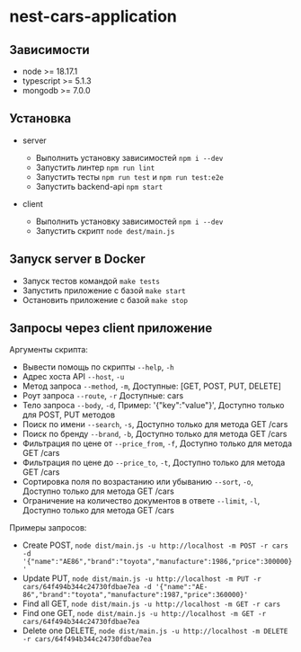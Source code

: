 # nest-cars-application

## Зависимости

- node >= 18.17.1
- typescript >= 5.1.3
- mongodb >= 7.0.0

## Установка

- server

  - Выполнить установку зависимостей `npm i --dev`
  - Запустить линтер `npm run lint`
  - Запустить тесты `npm run test` и `npm run test:e2e`
  - Запустить backend-api `npm start`

- client

  - Выполнить установку зависимостей `npm i --dev`
  - Запустить скрипт `node dest/main.js`

## Запуск server в Docker

- Запуск тестов командой `make tests`
- Запустить приложение с базой `make start`
- Остановить приложение с базой `make stop`

## Запросы через client приложение

Аргументы скрипта:

- Вывести помощь по скрипты `--help`, `-h`
- Адрес хоста API `--host`, `-u`
- Метод запроса  `--method`, `-m`, Доступные: [GET, POST, PUT, DELETE]
- Роут запроса `--route`, `-r` Доступные: cars
- Тело запроса `--body`, `-d`, Пример: '{"key":"value"}', Доступно только для POST, PUT методов
- Поиск по имени `--search`, `-s`, Доступно только для метода GET /cars
- Поиск по бренду `--brand`, `-b`, Доступно только для метода GET /cars
- Фильтрация по цене от `--price_from`, `-f`, Доступно только для метода GET /cars
- Фильтрация по цене до `--price_to`, `-t`, Доступно только для метода GET /cars
- Сортировка поля по возрастанию или убыванию `--sort`, `-o`, Доступно только для метода GET /cars
- Ограничение на количество документов в ответе `--limit`, `-l`, Доступно только для метода GET /cars

Примеры запросов:

- Create POST, `node dist/main.js -u http://localhost -m POST -r cars -d '{"name":"AE86","brand":"toyota","manufacture":1986,"price":300000}'`
- Update PUT, `node dist/main.js -u http://localhost -m PUT -r cars/64f494b344c24730fdbae7ea -d '{"name":"AE-86","brand":"toyota","manufacture":1987,"price":360000}'`
- Find all GET, `node dist/main.js -u http://localhost -m GET -r cars`
- Find one GET, `node dist/main.js -u http://localhost -m GET -r cars/64f494b344c24730fdbae7ea`
- Delete one DELETE, `node dist/main.js -u http://localhost -m DELETE -r cars/64f494b344c24730fdbae7ea`
